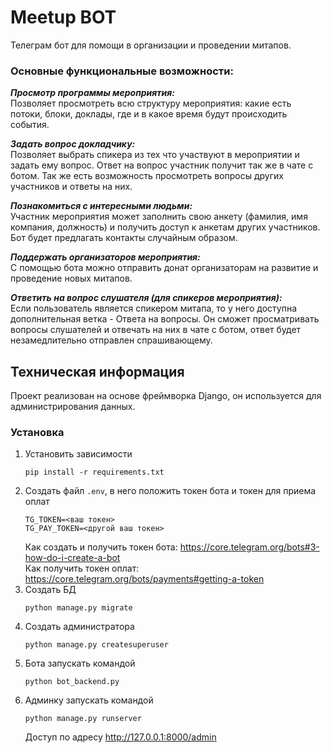 # Meetup BOT

Телеграм бот для помощи в организации и проведении митапов. 
### Основные функциональные возможности:
___Просмотр программы мероприятия:___  
Позволяет просмотреть всю структуру мероприятия: какие есть потоки, блоки, доклады, где и в какое время будут происходить события.

___Задать вопрос докладчику:___  
Позволяет выбрать спикера из тех что участвуют в мероприятии и задать ему вопрос. Ответ на вопрос участник получит так же в чате с ботом. Так же есть возможность просмотреть вопросы других участников и ответы на них.

___Познакомиться с интересными людьми:___  
Участник мероприятия может заполнить свою  анкету (фамилия, имя компания, должность) и получить доступ к анкетам других участников. Бот будет предлагать контакты случайным образом.

___Поддержать организаторов мероприятия:___  
С помощью бота можно отправить донат организаторам на развитие и проведение новых митапов.

___Ответить на вопрос слушателя (для спикеров мероприятия):___  
Если пользователь является спикером митапа, то у него доступна дополнительная ветка - Ответа на вопросы. Он сможет просматривать вопросы слушателей и отвечать на них в чате с ботом, ответ будет незамедлительно отправлен спрашивающему.

## Техническая информация
Проект реализован на основе фреймворка Django, он используется для администрирования данных.
### Установка
1. Установить зависимости
    ```
    pip install -r requirements.txt
    ```
1. Создать файл `.env`, в него положить токен бота и токен для приема оплат
    ```
    TG_TOKEN=<ваш токен>
    TG_PAY_TOKEN=<другой ваш токен>
    ```
    Как создать и получить токен бота: https://core.telegram.org/bots#3-how-do-i-create-a-bot  
    Как получить токен оплат: https://core.telegram.org/bots/payments#getting-a-token
1. Создать БД 
    ```
    python manage.py migrate
    ```
1. Создать администратора
    ```
    python manage.py createsuperuser
    ```
1. Бота запускать командой
    ```
    python bot_backend.py
    ```
1. Админку запускать командой
    ```
    python manage.py runserver
    ```
    Доступ по адресу http://127.0.0.1:8000/admin